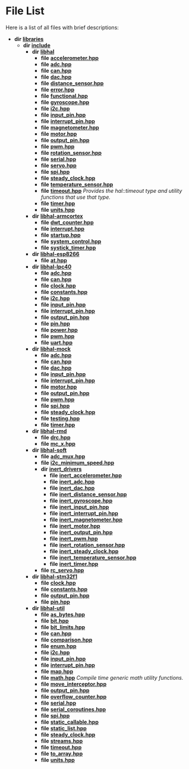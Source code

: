 
# File List

Here is a list of all files with brief descriptions:


* **dir** [**libraries**](dir_bc0718b08fb2015b8e59c47b2805f60c.md)     
    * **dir** [**include**](dir_cba0faac6e93618a6e2539705915bd70.md)     
        * **dir** [**libhal**](dir_c21661262b37aa135a14febc024e67d7.md)     
            * **file** [**accelerometer.hpp**](accelerometer_8hpp.md)     
            * **file** [**adc.hpp**](libhal_2adc_8hpp.md)     
            * **file** [**can.hpp**](libhal_2can_8hpp.md)     
            * **file** [**dac.hpp**](libhal_2dac_8hpp.md)     
            * **file** [**distance\_sensor.hpp**](distance__sensor_8hpp.md)     
            * **file** [**error.hpp**](error_8hpp.md)     
            * **file** [**functional.hpp**](functional_8hpp.md)     
            * **file** [**gyroscope.hpp**](gyroscope_8hpp.md)     
            * **file** [**i2c.hpp**](libhal_2i2c_8hpp.md)     
            * **file** [**input\_pin.hpp**](libhal_2input__pin_8hpp.md)     
            * **file** [**interrupt\_pin.hpp**](libhal_2interrupt__pin_8hpp.md)     
            * **file** [**magnetometer.hpp**](magnetometer_8hpp.md)     
            * **file** [**motor.hpp**](libhal_2motor_8hpp.md)     
            * **file** [**output\_pin.hpp**](libhal_2output__pin_8hpp.md)     
            * **file** [**pwm.hpp**](libhal_2pwm_8hpp.md)     
            * **file** [**rotation\_sensor.hpp**](rotation__sensor_8hpp.md)     
            * **file** [**serial.hpp**](libhal_2serial_8hpp.md)     
            * **file** [**servo.hpp**](servo_8hpp.md)     
            * **file** [**spi.hpp**](libhal_2spi_8hpp.md)     
            * **file** [**steady\_clock.hpp**](libhal_2steady__clock_8hpp.md)     
            * **file** [**temperature\_sensor.hpp**](temperature__sensor_8hpp.md)     
            * **file** [**timeout.hpp**](libhal_2timeout_8hpp.md) _Provides the hal::timeout type and utility functions that use that type._     
            * **file** [**timer.hpp**](libhal_2timer_8hpp.md)     
            * **file** [**units.hpp**](libhal_2units_8hpp.md)     
        * **dir** [**libhal-armcortex**](dir_b3459571a2adf19d50d3ad84e10dbc87.md)     
            * **file** [**dwt\_counter.hpp**](dwt__counter_8hpp.md)     
            * **file** [**interrupt.hpp**](interrupt_8hpp.md)     
            * **file** [**startup.hpp**](startup_8hpp.md)     
            * **file** [**system\_control.hpp**](system__control_8hpp.md)     
            * **file** [**systick\_timer.hpp**](systick__timer_8hpp.md)     
        * **dir** [**libhal-esp8266**](dir_b51c311201f953ecf0af8480d3c6c210.md)     
            * **file** [**at.hpp**](at_8hpp.md)     
        * **dir** [**libhal-lpc40**](dir_2fff134b595a3a874b0307aab0eea726.md)     
            * **file** [**adc.hpp**](libhal-lpc40_2adc_8hpp.md)     
            * **file** [**can.hpp**](libhal-lpc40_2can_8hpp.md)     
            * **file** [**clock.hpp**](libhal-lpc40_2clock_8hpp.md)     
            * **file** [**constants.hpp**](libhal-lpc40_2constants_8hpp.md)     
            * **file** [**i2c.hpp**](libhal-lpc40_2i2c_8hpp.md)     
            * **file** [**input\_pin.hpp**](libhal-lpc40_2input__pin_8hpp.md)     
            * **file** [**interrupt\_pin.hpp**](libhal-lpc40_2interrupt__pin_8hpp.md)     
            * **file** [**output\_pin.hpp**](libhal-lpc40_2output__pin_8hpp.md)     
            * **file** [**pin.hpp**](libhal-lpc40_2pin_8hpp.md)     
            * **file** [**power.hpp**](power_8hpp.md)     
            * **file** [**pwm.hpp**](libhal-lpc40_2pwm_8hpp.md)     
            * **file** [**uart.hpp**](uart_8hpp.md)     
        * **dir** [**libhal-mock**](dir_24679974995b72317f1fb09ac5dd2fb9.md)     
            * **file** [**adc.hpp**](libhal-mock_2adc_8hpp.md)     
            * **file** [**can.hpp**](libhal-mock_2can_8hpp.md)     
            * **file** [**dac.hpp**](libhal-mock_2dac_8hpp.md)     
            * **file** [**input\_pin.hpp**](libhal-mock_2input__pin_8hpp.md)     
            * **file** [**interrupt\_pin.hpp**](libhal-mock_2interrupt__pin_8hpp.md)     
            * **file** [**motor.hpp**](libhal-mock_2motor_8hpp.md)     
            * **file** [**output\_pin.hpp**](libhal-mock_2output__pin_8hpp.md)     
            * **file** [**pwm.hpp**](libhal-mock_2pwm_8hpp.md)     
            * **file** [**spi.hpp**](libhal-mock_2spi_8hpp.md)     
            * **file** [**steady\_clock.hpp**](libhal-mock_2steady__clock_8hpp.md)     
            * **file** [**testing.hpp**](testing_8hpp.md)     
            * **file** [**timer.hpp**](libhal-mock_2timer_8hpp.md)     
        * **dir** [**libhal-rmd**](dir_3a391231662e3c35ce1f8bf907d80c4f.md)     
            * **file** [**drc.hpp**](drc_8hpp.md)     
            * **file** [**mc\_x.hpp**](mc__x_8hpp.md)     
        * **dir** [**libhal-soft**](dir_d4bad6877cf31bc2d39b696d7a305013.md)     
            * **file** [**adc\_mux.hpp**](adc__mux_8hpp.md)     
            * **file** [**i2c\_minimum\_speed.hpp**](i2c__minimum__speed_8hpp.md)     
            * **dir** [**inert\_drivers**](dir_140c0a66abe76384f84bfc7661372b14.md)     
                * **file** [**inert\_accelerometer.hpp**](inert__accelerometer_8hpp.md)     
                * **file** [**inert\_adc.hpp**](inert__adc_8hpp.md)     
                * **file** [**inert\_dac.hpp**](inert__dac_8hpp.md)     
                * **file** [**inert\_distance\_sensor.hpp**](inert__distance__sensor_8hpp.md)     
                * **file** [**inert\_gyroscope.hpp**](inert__gyroscope_8hpp.md)     
                * **file** [**inert\_input\_pin.hpp**](inert__input__pin_8hpp.md)     
                * **file** [**inert\_interrupt\_pin.hpp**](inert__interrupt__pin_8hpp.md)     
                * **file** [**inert\_magnetometer.hpp**](inert__magnetometer_8hpp.md)     
                * **file** [**inert\_motor.hpp**](inert__motor_8hpp.md)     
                * **file** [**inert\_output\_pin.hpp**](inert__output__pin_8hpp.md)     
                * **file** [**inert\_pwm.hpp**](inert__pwm_8hpp.md)     
                * **file** [**inert\_rotation\_sensor.hpp**](inert__rotation__sensor_8hpp.md)     
                * **file** [**inert\_steady\_clock.hpp**](inert__steady__clock_8hpp.md)     
                * **file** [**inert\_temperature\_sensor.hpp**](inert__temperature__sensor_8hpp.md)     
                * **file** [**inert\_timer.hpp**](inert__timer_8hpp.md)     
            * **file** [**rc\_servo.hpp**](rc__servo_8hpp.md)     
        * **dir** [**libhal-stm32f1**](dir_382b22576b48b83d585887c4aba4f004.md)     
            * **file** [**clock.hpp**](libhal-stm32f1_2clock_8hpp.md)     
            * **file** [**constants.hpp**](libhal-stm32f1_2constants_8hpp.md)     
            * **file** [**output\_pin.hpp**](libhal-stm32f1_2output__pin_8hpp.md)     
            * **file** [**pin.hpp**](libhal-stm32f1_2pin_8hpp.md)     
        * **dir** [**libhal-util**](dir_5e94bd3e75b6b11eff60149e0bc5664b.md)     
            * **file** [**as\_bytes.hpp**](as__bytes_8hpp.md)     
            * **file** [**bit.hpp**](bit_8hpp.md)     
            * **file** [**bit\_limits.hpp**](bit__limits_8hpp.md)     
            * **file** [**can.hpp**](libhal-util_2can_8hpp.md)     
            * **file** [**comparison.hpp**](comparison_8hpp.md)     
            * **file** [**enum.hpp**](enum_8hpp.md)     
            * **file** [**i2c.hpp**](libhal-util_2i2c_8hpp.md)     
            * **file** [**input\_pin.hpp**](libhal-util_2input__pin_8hpp.md)     
            * **file** [**interrupt\_pin.hpp**](libhal-util_2interrupt__pin_8hpp.md)     
            * **file** [**map.hpp**](map_8hpp.md)     
            * **file** [**math.hpp**](math_8hpp.md) _Compile time generic math utility functions._     
            * **file** [**move\_interceptor.hpp**](move__interceptor_8hpp.md)     
            * **file** [**output\_pin.hpp**](libhal-util_2output__pin_8hpp.md)     
            * **file** [**overflow\_counter.hpp**](overflow__counter_8hpp.md)     
            * **file** [**serial.hpp**](libhal-util_2serial_8hpp.md)     
            * **file** [**serial\_coroutines.hpp**](serial__coroutines_8hpp.md)     
            * **file** [**spi.hpp**](libhal-util_2spi_8hpp.md)     
            * **file** [**static\_callable.hpp**](static__callable_8hpp.md)     
            * **file** [**static\_list.hpp**](static__list_8hpp.md)     
            * **file** [**steady\_clock.hpp**](libhal-util_2steady__clock_8hpp.md)     
            * **file** [**streams.hpp**](streams_8hpp.md)     
            * **file** [**timeout.hpp**](libhal-util_2timeout_8hpp.md)     
            * **file** [**to\_array.hpp**](to__array_8hpp.md)     
            * **file** [**units.hpp**](libhal-util_2units_8hpp.md)     

